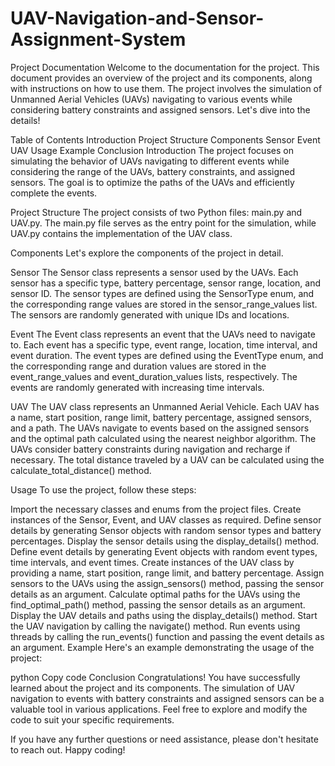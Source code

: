# UAV-Navigation-and-Sensor-Assignment-System
Project Documentation
Welcome to the documentation for the project. This document provides an overview of the project and its components, along with instructions on how to use them. The project involves the simulation of Unmanned Aerial Vehicles (UAVs) navigating to various events while considering battery constraints and assigned sensors. Let's dive into the details!

Table of Contents
Introduction
Project Structure
Components
Sensor
Event
UAV
Usage
Example
Conclusion
Introduction<a name="introduction"></a>
The project focuses on simulating the behavior of UAVs navigating to different events while considering the range of the UAVs, battery constraints, and assigned sensors. The goal is to optimize the paths of the UAVs and efficiently complete the events.

Project Structure<a name="project-structure"></a>
The project consists of two Python files: main.py and UAV.py. The main.py file serves as the entry point for the simulation, while UAV.py contains the implementation of the UAV class.

Components<a name="components"></a>
Let's explore the components of the project in detail.

Sensor<a name="sensor"></a>
The Sensor class represents a sensor used by the UAVs. Each sensor has a specific type, battery percentage, sensor range, location, and sensor ID. The sensor types are defined using the SensorType enum, and the corresponding range values are stored in the sensor_range_values list. The sensors are randomly generated with unique IDs and locations.

Event<a name="event"></a>
The Event class represents an event that the UAVs need to navigate to. Each event has a specific type, event range, location, time interval, and event duration. The event types are defined using the EventType enum, and the corresponding range and duration values are stored in the event_range_values and event_duration_values lists, respectively. The events are randomly generated with increasing time intervals.

UAV<a name="uav"></a>
The UAV class represents an Unmanned Aerial Vehicle. Each UAV has a name, start position, range limit, battery percentage, assigned sensors, and a path. The UAVs navigate to events based on the assigned sensors and the optimal path calculated using the nearest neighbor algorithm. The UAVs consider battery constraints during navigation and recharge if necessary. The total distance traveled by a UAV can be calculated using the calculate_total_distance() method.

Usage<a name="usage"></a>
To use the project, follow these steps:

Import the necessary classes and enums from the project files.
Create instances of the Sensor, Event, and UAV classes as required.
Define sensor details by generating Sensor objects with random sensor types and battery percentages.
Display the sensor details using the display_details() method.
Define event details by generating Event objects with random event types, time intervals, and event times.
Create instances of the UAV class by providing a name, start position, range limit, and battery percentage.
Assign sensors to the UAVs using the assign_sensors() method, passing the sensor details as an argument.
Calculate optimal paths for the UAVs using the find_optimal_path() method, passing the sensor details as an argument.
Display the UAV details and paths using the display_details() method.
Start the UAV navigation by calling the navigate() method.
Run events using threads by calling the run_events() function and passing the event details as an argument.
Example<a name="example"></a>
Here's an example demonstrating the usage of the project:

python
Copy code
Conclusion<a name="conclusion"></a>
Congratulations! You have successfully learned about the project and its components. The simulation of UAV navigation to events with battery constraints and assigned sensors can be a valuable tool in various applications. Feel free to explore and modify the code to suit your specific requirements.

If you have any further questions or need assistance, please don't hesitate to reach out. Happy coding!
